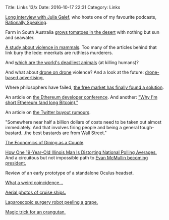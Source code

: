 Title: Links 13/x
Date: 2016-10-17 22:31
Category: Links

[Long interview with Julia Galef](https://heleo.com/conversation-humans-are-great-at-arguing-but-bad-at-reasoning-julia-galef-explains-why/11304/), who hosts one of my favourite podcasts, [Rationally Speaking](http://rationallyspeakingpodcast.org/).

Farm in South Australia [grows tomatoes in the desert](http://www.sciencealert.com/this-farm-uses-sun-and-seawater-to-grow-vegetables-in-the-desert) with nothing but sun and seawater.

[A study about violence in mammals](https://www.schneier.com/blog/archives/2016/10/murder_is_a_rel.html). Too many of the articles behind that link bury the lede: meerkats are ruthless murderers.

And [which are the world's deadliest animals](https://twitter.com/BillGates/status/785836406870532097) (at killing humans)?

And what about [drone on drone](https://twitter.com/digikey/status/786322840366624769) violence? And a look at the future: [drone-based advertising.](https://www.technologyreview.com/s/602662/ubers-ad-toting-drones-are-heckling-drivers-stuck-in-traffic/)

Where philosophers have failed, [the free market has finally found a solution](https://twitter.com/FrankPasquale/status/786226750837645312).

An article on [the Ethereum developer conference](https://medium.com/@alwaysbcoding/the-insanity-and-brilliance-at-ethereums-developer-conference-baa89880d1ce#.timdt217p). And another: ["Why I'm short Ethereum (and long Bitcoin)."](https://medium.com/@tuurdemeester/why-im-short-ethereum-and-long-bitcoin-aee5b1c198fd#.6s4y71xwv)

An article on [the Twitter buyout rumours](http://brontecapital.blogspot.co.uk/2016/10/some-comment-on-twitter-buyout-rumours.html). 

"Somewhere near half a billion dollars of costs need to be taken out almost immediately. And that involves firing people and being a general tough-bastard...the best bastards are from Wall Street."

[The Economics of Dining as a Couple](https://www.bloomberg.com/view/articles/2016-09-30/the-economics-of-dining-as-a-couple).

[How One 19-Year-Old Illinois Man Is Distorting National Polling Averages.](http://www.nytimes.com/2016/10/13/upshot/how-one-19-year-old-illinois-man-is-distorting-national-polling-averages.html) And a circuitous but not impossible path to [Evan McMullin becoming president.](http://fivethirtyeight.com/features/how-evan-mcmullin-could-win-utah-and-the-presidency/)

Review of an early prototype of a standalone Oculus headset.

[What a weird coincidence...](https://twitter.com/elisefoley/status/787042545285025794)

[Aerial photos of cruise ships.](https://twitter.com/ziyatong/status/787292895090974720)

[Laparoscopic surgery robot peeling a grape.](https://twitter.com/ATabarrok/status/787353928388272128)

[Magic trick for an orangutan.](https://twitter.com/ziyatong/status/787476677655834624)

